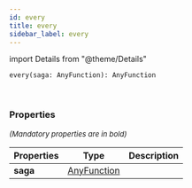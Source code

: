 ```yaml
---
id: every
title: every
sidebar_label: every
---
```


import Details from "@theme/Details"


```tsx
every(saga: AnyFunction): AnyFunction
```
<br/>



### Properties

<font size="2"><i>(Mandatory properties are in bold)</i></font>

| Properties | Type | Description |
| --------- | ---- | ----------- |
| **saga** | [AnyFunction](/framework-api/types/AnyFunction.md) |  |



